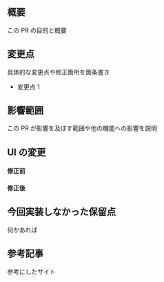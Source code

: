 ## 概要

この PR の目的と概要

## 変更点

具体的な変更点や修正箇所を箇条書き

- 変更点 1

## 影響範囲

この PR が影響を及ぼす範囲や他の機能への影響を説明

## UI の変更

#### 修正前

#### 修正後

## 今回実装しなかった保留点

何かあれば

## 参考記事

参考にしたサイト
